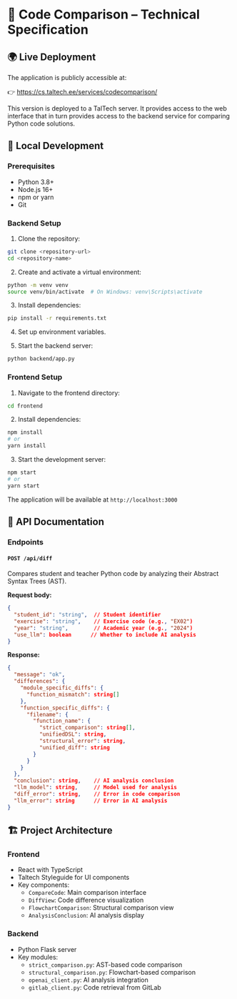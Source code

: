 # 🔧 Code Comparison – Technical Specification

## 🌍 Live Deployment

The application is publicly accessible at:

👉 https://cs.taltech.ee/services/codecomparison/

This version is deployed to a TalTech server. It provides access to the web interface that in turn provides access to the backend service for comparing Python code solutions.

## 🚀 Local Development

### Prerequisites

- Python 3.8+
- Node.js 16+
- npm or yarn
- Git

### Backend Setup

1. Clone the repository:

```bash
git clone <repository-url>
cd <repository-name>
```

2. Create and activate a virtual environment:

```bash
python -m venv venv
source venv/bin/activate  # On Windows: venv\Scripts\activate
```

3. Install dependencies:

```bash
pip install -r requirements.txt
```

4. Set up environment variables.

5. Start the backend server:

```bash
python backend/app.py
```

### Frontend Setup

1. Navigate to the frontend directory:

```bash
cd frontend
```

2. Install dependencies:

```bash
npm install
# or
yarn install
```

3. Start the development server:

```bash
npm start
# or
yarn start
```

The application will be available at `http://localhost:3000`

## 🔌 API Documentation

### Endpoints

#### `POST /api/diff`

Compares student and teacher Python code by analyzing their Abstract Syntax Trees (AST).

**Request body:**

```json
{
  "student_id": "string",  // Student identifier
  "exercise": "string",    // Exercise code (e.g., "EX02")
  "year": "string",        // Academic year (e.g., "2024")
  "use_llm": boolean      // Whether to include AI analysis
}
```

**Response:**

```json
{
  "message": "ok",
  "differences": {
    "module_specific_diffs": {
      "function_mismatch": string[]
    },
    "function_specific_diffs": {
      "filename": {
        "function_name": {
          "strict_comparison": string[],
          "unifiedDSL": string,
          "structural_error": string,
          "unified_diff": string
        }
      }
    }
  },
  "conclusion": string,    // AI analysis conclusion
  "llm_model": string,     // Model used for analysis
  "diff_error": string,    // Error in code comparison
  "llm_error": string      // Error in AI analysis
}
```

## 🏗️ Project Architecture

### Frontend

- React with TypeScript
- Taltech Styleguide for UI components
- Key components:
  - `CompareCode`: Main comparison interface
  - `DiffView`: Code difference visualization
  - `FlowchartComparison`: Structural comparison view
  - `AnalysisConclusion`: AI analysis display

### Backend

- Python Flask server
- Key modules:
  - `strict_comparison.py`: AST-based code comparison
  - `structural_comparison.py`: Flowchart-based comparison
  - `openai_client.py`: AI analysis integration
  - `gitlab_client.py`: Code retrieval from GitLab
